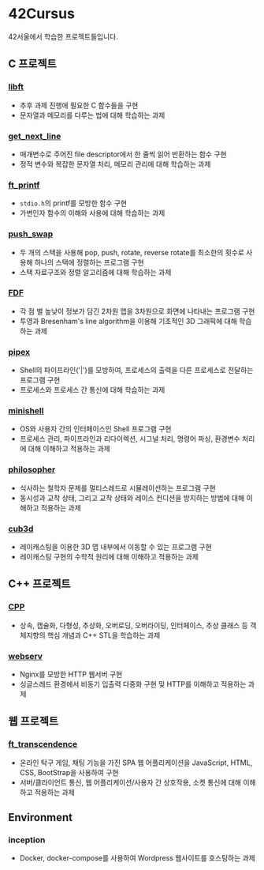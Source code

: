 # 42Cursus
42서울에서 학습한 프로젝트들입니다.

## C 프로젝트
### [libft](https://github.com/Clearsu/42_libft)
- 추후 과제 진행에 필요한 C 함수들을 구현
- 문자열과 메모리를 다루는 법에 대해 학습하는 과제

### [get_next_line](https://github.com/Clearsu/42_get_next_line)
- 매개변수로 주어진 file descriptor에서 한 줄씩 읽어 반환하는 함수 구현
- 정적 변수와 복잡한 문자열 처리, 메모리 관리에 대해 학습하는 과제

### [ft_printf](https://github.com/Clearsu/42_ft_printf)
- `stdio.h`의 printf를 모방한 함수 구현
- 가변인자 함수의 이해와 사용에 대해 학습하는 과제

### [push_swap](https://github.com/Clearsu/42_push_swap)
- 두 개의 스택을 사용해 pop, push, rotate, reverse rotate를 최소한의 횟수로 사용해 하나의 스택에 정렬하는 프로그램 구현
- 스택 자료구조와 정렬 알고리즘에 대해 학습하는 과제

### [FDF](https://github.com/Clearsu/42_FDF)
- 각 점 별 높낮이 정보가 담긴 2차원 맵을 3차원으로 화면에 나타내는 프로그램 구현
- 투영과 Bresenham's line algorithm을 이용해 기초적인 3D 그래픽에 대해 학습하는 과제

### [pipex](https://github.com/Clearsu/42_pipex)
- Shell의 파이프라인('|')를 모방하여, 프로세스의 출력을 다른 프로세스로 전달하는 프로그램 구현
- 프로세스와 프로세스 간 통신에 대해 학습하는 과제

### [minishell](https://github.com/Clearsu/42_minishell)
- OS와 사용자 간의 인터페이스인 Shell 프로그램 구현
- 프로세스 관리, 파이프라인과 리다이렉션, 시그널 처리, 명령어 파싱, 환경변수 처리에 대해 이해하고 적용하는 과제

### [philosopher](https://github.com/Clearsu/42_philosophers)
- 식사하는 철학자 문제를 멀티스레드로 시뮬레이션하는 프로그램 구현
- 동시성과 교착 상태, 그리고 교착 상태와 레이스 컨디션을 방지하는 방법에 대해 이해하고 적용하는 과제

### [cub3d](https://github.com/Clearsu/42_Cub3D)
- 레이캐스팅을 이용한 3D 맵 내부에서 이동할 수 있는 프로그램 구현 
- 레이캐스팅 구현의 수학적 원리에 대해 이해하고 적용하는 과제

## C++ 프로젝트
### [CPP](https://github.com/Clearsu/CPPmodule)
- 상속, 캡슐화, 다형성, 추상화, 오버로딩, 오버라이딩, 인터페이스, 추상 클래스 등 객체지향의 핵심 개념과 C++ STL을 학습하는 과제

### [webserv](https://github.com/Clearsu/webserv)
- Nginx를 모방한 HTTP 웹서버 구현
- 싱글스레드 환경에서 비동기 입출력 다중화 구현 및 HTTP를 이해하고 적용하는 과제

## 웹 프로젝트
### [ft_transcendence](https://github.com/Clearsu/ft_transcendence)
- 온라인 탁구 게임, 채팅 기능을 가진 SPA 웹 어플리케이션을 JavaScript, HTML, CSS, BootStrap을 사용하여 구현
- 서버/클라이언트 통신, 웹 어플리케이션/사용자 간 상호작용, 소켓 통신에 대해 이해하고 적용하는 과제

## Environment
### inception
- Docker, docker-compose를 사용하여 Wordpress 웹사이트를 호스팅하는 과제

